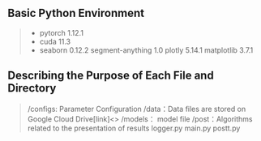 
## Basic Python Environment

> + pytorch 1.12.1
> + cuda 11.3
> + seaborn 0.12.2
> segment-anything 1.0
> plotly 5.14.1
> matplotlib 3.7.1


## Describing the Purpose of Each File and Directory

> /configs: Parameter Configuration
> /data：Data files are stored on Google Cloud Drive[link]<>
> /models： model file
> /post：Algorithms related to the presentation of results
> logger.py
> main.py
> postt.py
